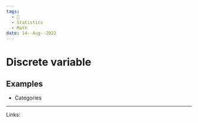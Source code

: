 ```yaml
---
tags:
  - 🌱
  - Statistics
  - Math
date: 14--Aug--2022
---
```


# Discrete variable

## Examples

- Categories

---
Links: 